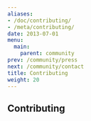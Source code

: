 ```yaml
---
aliases:
- /doc/contributing/
- /meta/contributing/
date: 2013-07-01
menu:
  main:
    parent: community
prev: /community/press
next: /community/contact
title: Contributing
weight: 20
---
```


## Contributing
